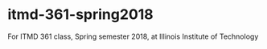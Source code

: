 # itmd-361-spring2018
For ITMD 361 class, Spring semester 2018, at Illinois Institute of Technology
